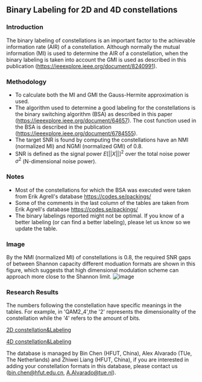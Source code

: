 ## Binary Labeling for 2D and 4D constellations

### Introduction

The binary labeling of constellations is an important factor to the achievable information rate (AIR) of a constellation. Although normally the mutual information (MI) is used to determine the AIR of a constellation, when the binary labeling is taken into account the GMI is used as described in this publication (https://ieeexplore.ieee.org/document/8240991). 

### Methodology
- To calculate both the MI and GMI the Gauss-Hermite approximation is used.
- The algorithm used to determine a good labeling for the constellations is the binary switching algorithm (BSA) as described in this paper (https://ieeexplore.ieee.org/document/64657). The cost function used in the BSA is described in the publication (https://ieeexplore.ieee.org/document/6784555). 
- The target SNR is found by computing the constellations have an NMI (normalized MI) and NGMI (normalized GMI) of 0.8.
- SNR is defined as the signal power $E[||X||]^2$ over the total noise power $\sigma^2$ (N-dimensional noise power). 

### Notes
- Most of the constellations for which the BSA was executed were taken from Erik Agrell's database https://codes.se/packings/
- Some of the comments in the last column of the tables are taken from Erik Agrell's database https://codes.se/packings/
- The binary labelings reported might not be optimal. If you know of a better labeling (or can find a better labeling), please let us know so we update the table.

### Image
By the NMI (normalized MI) of constellations is 0.8, the required SNR gaps of between Shannon capacity different moduation formats are shown in this figure, which suggests that high dimensional modulation scheme can approach more close to the Shannon limit.
![image](https://github.com/TUe-ICTLab/Binary-Labeling-for-2D-and-4D-constellations/blob/main/image/2DGS_VS_4DGS.png)

### Research Results

The numbers following the constellation have specific meanings in the tables. For example, in 'QAM2_4',the '2' represents  the dimensionality of the constellation while the '4' refers to  the amount of bits. 

[2D constellation&Labeling](https://github.com/TUe-ICTLab/Binary-Labeling-for-2D-and-4D-constellations/blob/main/2D%20Labelings%20Table.md)

[4D constellation&Labeling](https://github.com/TUe-ICTLab/Binary-Labeling-for-2D-and-4D-constellations/blob/main/4D%20Labelings%20Table.md) 

The database is managed by Bin Chen (HFUT, China), Alex Alvarado (TUe, The Netherlands) and Zhiwei Liang (HFUT, China), if you are interested in adding your constellation formats in this database, please contact us (bin.chen@hfut.edu.cn, A.Alvarado@tue.nl). 

